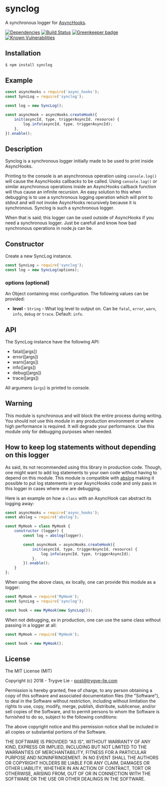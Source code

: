 # synclog

A synchronous logger for [AsyncHooks](https://nodejs.org/api/async_hooks.html).

[![Dependencies](https://img.shields.io/david/trygve-lie/synclog.svg?style=flat-square)](https://david-dm.org/trygve-lie/synclog)
[![Build Status](http://img.shields.io/travis/trygve-lie/synclog/master.svg?style=flat-square)](https://travis-ci.org/trygve-lie/synclog)
[![Greenkeeper badge](https://badges.greenkeeper.io/trygve-lie/synclog.svg?style=flat-square)](https://greenkeeper.io/)
[![Known Vulnerabilities](https://snyk.io/test/github/trygve-lie/synclog/badge.svg?targetFile=package.json&style=flat-square)](https://snyk.io/test/github/trygve-lie/synclog?targetFile=package.json)

## Installation

```bash
$ npm install synclog
```

## Example

```js
const asyncHooks = require('async_hooks');
const SyncLog = require('synclog');

const log = new SyncLog();

const asyncHook = asyncHooks.createHook({
    init(asyncId, type, triggerAsyncId, resource) {
        log.info(asyncId, type, triggerAsyncId);
    },
}).enable();
```

## Description

Synclog is a synchronous logger initially made to be used to print inside AsyncHooks.

Printing to the console is an asynchronous operation using `console.log()` will cause
the AsyncHooks callbacks to be called. Using `console.log()` or similar asynchronous
operations inside an AsyncHooks callback function will thus cause an infinite recursion.
An easy solution to this when debugging is to use a synchronous logging operation which
will print to stdout and will not invoke AsyncHooks recursively because it is synchronous.
Synclog is such a synchronous logger.

When that is said; this logger can be used outside of AsyncHooks if you need a synchronous
logger. Just be carefull and know how bad synchronous operations in node.js can be.

## Constructor

Create a new SyncLog instance.

```js
const SyncLog = require('synclog');
const log = new SyncLog(options);
```

### options (optional)

An Object containing misc configuration. The following values can be provided:

 * **level** - `String` - What log level to output on. Can be `fatal`, `error`, `warn`, `info`, `debug` or `trace`. Default: `info`.

## API

The SyncLog instance have the following API:

 * fatal([args])
 * error([args])
 * warn([args])
 * info([args])
 * debug([args])
 * trace([args])

All argumens (`args`) is printed to console.

## Warning

This module is synchronous and will block the entire process during writing. You should
not use this module in any production environment or where high performance is required.
It will degrade your performance. Use this module only for debugging purposes when
needed.

## How to keep log statements without depending on this logger

As said, its not recommended using this library in production code. Though, one might
want to add log statements to your own code without having to depend on this module.
This module is compatible with [abslog](https://github.com/trygve-lie/abslog) making
it possible to put log statements in your AsyncHooks code and only pass in this logger
in cases where one are debugging.

Here is an example on how a `class` with an AsyncHook can abstract its logging away:

```js
const asyncHooks = require('async_hooks');
const abslog = require('abslog');

const MyHook = class MyHook {
    constructor (logger) {
        const log = abslog(logger);

        const asyncHook = asyncHooks.createHook({
            init(asyncId, type, triggerAsyncId, resource) {
                log.info(asyncId, type, triggerAsyncId);
            },
        }).enable();
    }
};
```

When using the above class, ex locally, one can provide this module as a logger:

```js
const MyHook = require('MyHook');
const SyncLog = require('synclog');

const hook = new MyHook(new SyncLog());
```

When not debugging, ex in production, one can use the same class without passing
in a logger at all:

```js
const MyHook = require('MyHook');

const hook = new MyHook();
```

## License

The MIT License (MIT)

Copyright (c) 2018 - Trygve Lie - post@trygve-lie.com

Permission is hereby granted, free of charge, to any person obtaining a copy
of this software and associated documentation files (the "Software"), to deal
in the Software without restriction, including without limitation the rights
to use, copy, modify, merge, publish, distribute, sublicense, and/or sell
copies of the Software, and to permit persons to whom the Software is
furnished to do so, subject to the following conditions:

The above copyright notice and this permission notice shall be included in
all copies or substantial portions of the Software.

THE SOFTWARE IS PROVIDED "AS IS", WITHOUT WARRANTY OF ANY KIND, EXPRESS OR
IMPLIED, INCLUDING BUT NOT LIMITED TO THE WARRANTIES OF MERCHANTABILITY,
FITNESS FOR A PARTICULAR PURPOSE AND NONINFRINGEMENT. IN NO EVENT SHALL THE
AUTHORS OR COPYRIGHT HOLDERS BE LIABLE FOR ANY CLAIM, DAMAGES OR OTHER
LIABILITY, WHETHER IN AN ACTION OF CONTRACT, TORT OR OTHERWISE, ARISING FROM,
OUT OF OR IN CONNECTION WITH THE SOFTWARE OR THE USE OR OTHER DEALINGS IN
THE SOFTWARE.

